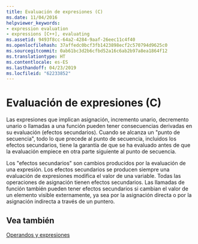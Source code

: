 ```yaml
---
title: Evaluación de expresiones (C)
ms.date: 11/04/2016
helpviewer_keywords:
- expression evaluation
- expressions [C++], evaluating
ms.assetid: 9493f8cc-64a2-4284-9aaf-26eec11c4f40
ms.openlocfilehash: 37affedc0bcf3fb1423898ecf2c570794d9625c0
ms.sourcegitcommit: 0ab61bc3d2b6cfbd52a16c6ab2b97a8ea1864f12
ms.translationtype: HT
ms.contentlocale: es-ES
ms.lasthandoff: 04/23/2019
ms.locfileid: "62233852"
---
```

# <a name="expression-evaluation-c"></a>Evaluación de expresiones (C)

Las expresiones que implican asignación, incremento unario, decremento unario o llamadas a una función pueden tener consecuencias derivadas en su evaluación (efectos secundarios). Cuando se alcanza un "punto de secuencia", todo lo que precede al punto de secuencia, incluidos los efectos secundarios, tiene la garantía de que se ha evaluado antes de que la evaluación empiece en otra parte siguiente al punto de secuencia.

Los "efectos secundarios" son cambios producidos por la evaluación de una expresión. Los efectos secundarios se producen siempre una evaluación de expresiones modifica el valor de una variable. Todas las operaciones de asignación tienen efectos secundarios. Las llamadas de función también pueden tener efectos secundarios si cambian el valor de un elemento visible externamente, ya sea por la asignación directa o por la asignación indirecta a través de un puntero.

## <a name="see-also"></a>Vea también

[Operandos y expresiones](../c-language/operands-and-expressions.md)
